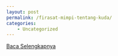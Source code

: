 ```yaml
---
layout: post
permalink: /firasat-mimpi-tentang-kuda/
categories:
    - Uncategorized
---
```


[Baca Selengkapnya](/08)